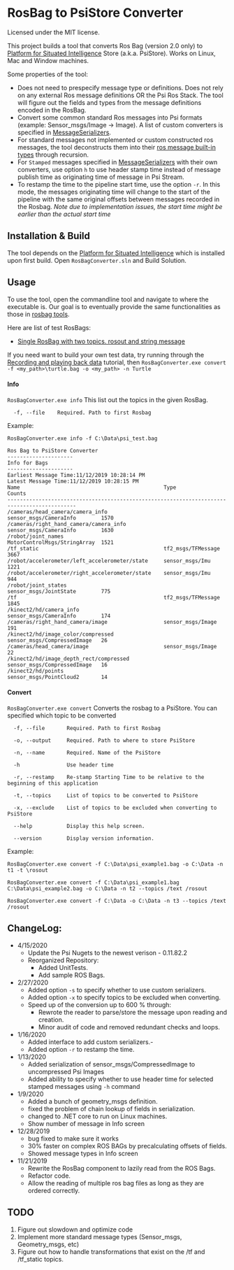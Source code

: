 ﻿# RosBag to PsiStore Converter
Licensed under the MIT license.

This project builds a tool that converts Ros Bag (version 2.0 only) to [Platform for Situated Intelligence](https://github.com/microsoft/psi) Store (a.k.a. PsiStore). Works on Linux, Mac and Window machines.


Some properties of the tool:
* Does not need to prespecify message type or definitions. Does not rely on any external Ros message definitions OR the Psi Ros Stack. The tool will figure out the fields and types from the message definitions encoded in the RosBag.
* Convert some common standard Ros messages into Psi formats (example: Sensor_msgs/Image -> Image). A list of custom converters is specified in [MessageSerializers](MessageSerializers).
* For standard messages not implemented or custom constructed ros messages, the tool deconstructs them into their [ros message built-in types](http://wiki.ros.org/msg) through recursion.
* For `Stamped` messages specified in [MessageSerializers](MessageSerializers) with their own converters, use option `h` to use header stamp time instead of message publish time as originating time of message in Psi Stream. 
* To restamp the time to the pipeline start time, use the option `-r`. In this mode, the messages originating time will change to the start of the pipeline with the same original offsets between messages recorded in the Rosbag. *Note due to implementation issues, the start time might be earlier than the actual start time* 

## Installation & Build

The tool depends on the [Platform for Situated Intelligence](https://github.com/microsoft/psi) which is installed upon first build.
Open `RosBagConverter.sln` and Build Solution.

## Usage

To use the tool, open the commandline tool and navigate to where the executable is. Our goal is to eventually provide the same functionalities as those in [rosbag tools](http://wiki.ros.org/bag_tools).

Here are list of test RosBags:
* [Single RosBag with two topics. rosout and string message](SampleBags/psi_simple.bag)

If you need want to build your own test data, try running through the [Recording and playing back data](http://wiki.ros.org/rosbag/Tutorials/Recording%20and%20playing%20back%20data) tutorial, then `RosBagConverter.exe convert -f <my_path>\turtle.bag -o <my_path> -n Turtle`

#### Info

`RosBagConverter.exe info`
This list out the topics in the given RosBag. 
```
  -f, --file    Required. Path to first Rosbag
```
Example:
```
RosBagConverter.exe info -f C:\Data\psi_test.bag

Ros Bag to PsiStore Converter
---------------------
Info for Bags
---------------------
Earliest Message Time:11/12/2019 10:28:14 PM
Latest Message Time:11/12/2019 10:28:15 PM
Name                                              Type                          Counts
--------------------------------------------------------------------------------------------
/cameras/head_camera/camera_info                  sensor_msgs/CameraInfo        1570
/cameras/right_hand_camera/camera_info            sensor_msgs/CameraInfo        1630
/robot/joint_names                                MotorControlMsgs/StringArray  1521
/tf_static                                        tf2_msgs/TFMessage            3667
/robot/accelerometer/left_accelerometer/state     sensor_msgs/Imu               1221
/robot/accelerometer/right_accelerometer/state    sensor_msgs/Imu               944
/robot/joint_states                               sensor_msgs/JointState        775
/tf                                               tf2_msgs/TFMessage            1845
/kinect2/hd/camera_info                           sensor_msgs/CameraInfo        174
/cameras/right_hand_camera/image                  sensor_msgs/Image             191
/kinect2/hd/image_color/compressed                sensor_msgs/CompressedImage   26
/cameras/head_camera/image                        sensor_msgs/Image             22
/kinect2/hd/image_depth_rect/compressed           sensor_msgs/CompressedImage   16
/kinect2/hd/points                                sensor_msgs/PointCloud2       14

```

#### Convert
`RosBagConverter.exe convert`
Converts the rosbag to a PsiStore. You can specified which topic to be converted
```
  -f, --file       Required. Path to first Rosbag

  -o, --output     Required. Path to where to store PsiStore

  -n, --name       Required. Name of the PsiStore

  -h               Use header time

  -r, --restamp    Re-stamp Starting Time to be relative to the beginning of this application

  -t, --topics     List of topics to be converted to PsiStore

  -x, --exclude	   List of topics to be excluded when converting to PsiStore

  --help           Display this help screen.

  --version        Display version information.

```
Example:
```
RosBagConverter.exe convert -f C:\Data\psi_example1.bag -o C:\Data -n t1 -t \rosout
```
```
RosBagConverter.exe convert -f C:\Data\psi_example1.bag C:\Data\psi_example2.bag -o C:\Data -n t2 --topics /text /rosout
```
```
RosBagConverter.exe convert -f C:\Data -o C:\Data -n t3 --topics /text /rosout
```

## ChangeLog:
* 4/15/2020
	* Update the Psi Nugets to the newest verison - 0.11.82.2
	* Reorganized Repository:
		* Added UnitTests.
		* Add sample ROS Bags.
* 2/27/2020
	* Added option `-s` to specify whether to use custom serializers.
	* Added option `-x`	to specify topics to be excluded when converting. 
	* Speed up of the conversion up to 600 % through:
		* Rewrote the reader to parse/store the message upon reading and creation.
		* Minor audit of code and removed redundant checks and loops. 
* 1/16/2020
	* Added interface to add custom serializers.-
	* Added option `-r` to restamp the time.
* 1/13/2020
	* Added serialization of sensor_msgs/CompressedImage to uncompressed Psi Images
	* Added ability to specify whether to use header time for selected stamped messages using `-h` command
* 1/9/2020
	* Added a bunch of geometry_msgs definition.
	* fixed the problem of chain lookup of fields in serialization.
	* changed to .NET core to run on Linux machines.
	* Show number of message in Info screen
* 12/28/2019
	* bug fixed to make sure it works
	* 30% faster on complex ROS BAGs by precalculating offsets of fields.
	* Showed message types in Info screen
* 11/21/2019
	* Rewrite the RosBag component to lazily read from the ROS Bags.
	* Refactor code.
	* Allow the reading of multiple ros bag files as long as they are ordered correctly.

## TODO
1. Figure out slowdown and optimize code
1. Implement more standard message types (Sensor_msgs, Geometry_msgs, etc)
1. Figure out how to handle transformations that exist on the /tf and /tf_static topics. 
